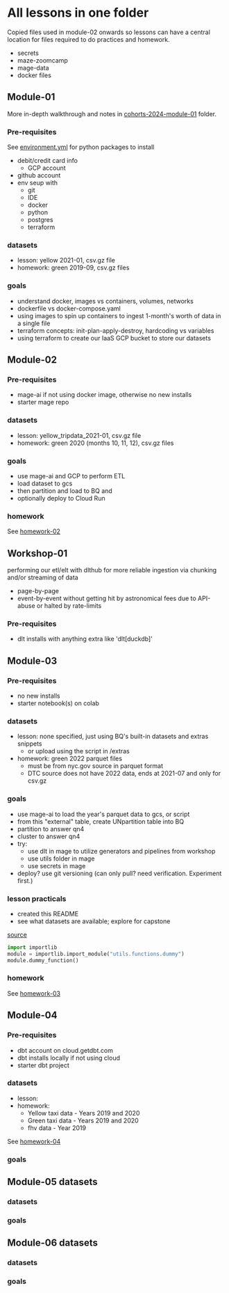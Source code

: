 # All lessons in one folder

Copied files used in module-02 onwards so lessons can have a central location for files required to do practices and homework.

- secrets
- maze-zoomcamp
- mage-data
- docker files

## Module-01

More in-depth walkthrough and notes in [cohorts-2024-module-01](../01-docker-terraform/) folder.

### Pre-requisites

See [environment.yml](../../../environment.yml) for python packages to install

- debit/credit card info
  - GCP account
- github account
- env seup with
  - git
  - IDE
  - docker
  - python
  - postgres
  - terraform

### datasets

- lesson: yellow 2021-01, csv.gz file
- homework: green 2019-09, csv.gz files

### goals

- understand docker, images vs containers, volumes, networks
- dockerfile vs docker-compose.yaml
- using images to spin up containers to ingest 1-month's worth of data in a single file
- terraform concepts: init-plan-apply-destroy, hardcoding vs variables
- using terraform to create our IaaS GCP bucket to store our datasets

## Module-02 

### Pre-requisites

- mage-ai if not using docker image, otherwise no new installs
- starter mage repo

### datasets

- lesson: yellow_tripdata_2021-01, csv.gz file
- homework: green 2020 (months 10, 11, 12), csv.gz files

### goals

- use mage-ai and GCP to perform ETL
- load dataset to gcs  
- then partition and load to BQ and 
- optionally deploy to Cloud Run 

### homework

See [homework-02](../02-workflow-orchestration/homework-02.ipynb)

## Workshop-01

performing our etl/elt with dlthub for more reliable ingestion via chunking and/or streaming of data
- page-by-page
- event-by-event
without getting hit by astronomical fees due to API-abuse or halted by rate-limits

### Pre-requisites

- dlt installs with anything extra like 'dlt[duckdb]'

## Module-03 

### Pre-requisites

- no new installs
- starter notebook(s) on colab

### datasets

- lesson: none specified, just using BQ's built-in datasets and extras snippets
  - or upload using the script in /extras
- homework: green 2022 parquet files
  - must be from nyc.gov source in parquet format
  - DTC source does not have 2022 data, ends at 2021-07 and only for csv.gz
  
### goals

- use mage-ai to load the year's parquet data to gcs, or script
- from this "external" table, create UNpartition table into BQ
- partition to answer qn4
- cluster to answer qn4
- try:
  - use dlt in mage to utilize generators and pipelines from workshop
  - use utils folder in mage
  - use secrets in mage
- deploy? use git versioning (can only pull? need verification. Experiment first.) 

### lesson practicals

- created this README
- see what datasets are available; explore for capstone

[source](https://mageai.slack.com/archives/C05NYC4DADT/p1704817959660529?thread_ts=1704817635.872979&cid=C05NYC4DADT)
```python
import importlib
module = importlib.import_module("utils.functions.dummy")
module.dummy_function()
```

### homework

See [homework-03](../03-data-warehouse/homework.md)

## Module-04 

### Pre-requisites

- dbt account on cloud.getdbt.com
- dbt installs locally if not using cloud
- starter dbt project

### datasets
- lesson: 
- homework:
  * Yellow taxi data - Years 2019 and 2020
  * Green taxi data - Years 2019 and 2020 
  * fhv data - Year 2019

See [homework-04](../04-analytics-engineering/homework.md)

### goals

## Module-05 datasets

### datasets
### goals

## Module-06 datasets

### datasets
### goals